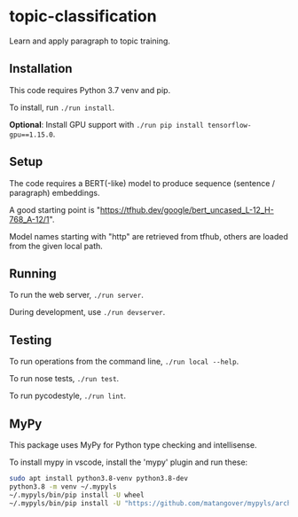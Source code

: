 # topic-classification

Learn and apply paragraph to topic training.

## Installation

This code requires Python 3.7 venv and pip.

To install, run `./run install`.

**Optional**: Install GPU support with `./run pip install tensorflow-gpu==1.15.0`.

## Setup

The code requires a BERT(-like) model to produce sequence (sentence / paragraph) embeddings.

A good starting point is "https://tfhub.dev/google/bert_uncased_L-12_H-768_A-12/1".

Model names starting with "http" are retrieved from tfhub, others are loaded from the given local path.

## Running

To run the web server, `./run server`.

During development, use `./run devserver`.

## Testing

To run operations from the command line, `./run local --help`.

To run nose tests, `./run test`.

To run pycodestyle, `./run lint`.

## MyPy

This package uses MyPy for Python type checking and intellisense.

To install mypy in vscode, install the 'mypy' plugin and run these:

```sh
sudo apt install python3.8-venv python3.8-dev
python3.8 -m venv ~/.mypyls
~/.mypyls/bin/pip install -U wheel
~/.mypyls/bin/pip install -U "https://github.com/matangover/mypyls/archive/master.zip#egg=mypyls[patched-mypy]"
```
